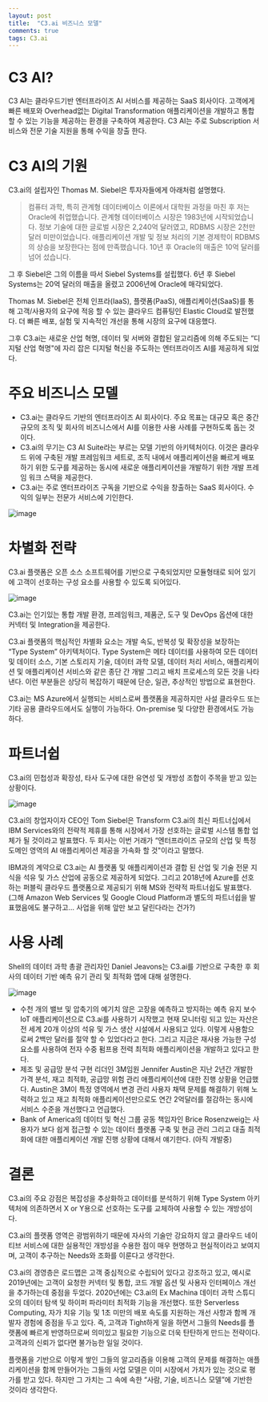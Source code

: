 ```yaml
---
layout: post
title:  "C3.ai 비즈니스 모델"
comments: true
tags: C3.ai
---
```

# C3 AI?
C3 AI는 클라우드기반 엔터프라이즈 AI 서비스를 제공하는 SaaS 회사이다. 고객에게 빠른 배포와 Overhead없는 Digital Transformation 애플리케이션을 개발하고 통합 할 수 있는 기능을 제공하는 환경을 구축하여 제공한다. C3 AI는 주로 Subscription 서비스와 전문 기술 지원을 통해 수익을 창출 한다.

# C3 AI의 기원
C3.ai의 설립자인 Thomas M. Siebel은 투자자들에게 아래처럼 설명했다.

> 컴퓨터 과학, 특히 관계형 데이터베이스 이론에서 대학원 과정을 마친 후 저는 Oracle에 취업했습니다. 관계형 데이터베이스 시장은 1983년에 시작되었습니다. 정보 기술에 대한 글로벌 시장은 2,240억 달러였고, RDBMS 시장은 2천만 달러 미만이었습니다. 애플리케이션 개발 및 정보 처리의 기본 경제학이 RDBMS의 상승을 보장한다는 점에 만족했습니다. 10년 후 Oracle의 매출은 10억 달러를 넘어 섰습니다.

그 후 Siebel은 그의 이름을 따서 Siebel Systems를 설립했다. 6년 후 Siebel Systems는 20억 달러의 매출을 올렸고 2006년에 Oracle에 매각되었다.

Thomas M. Siebel은 전체 인프라(IaaS), 플랫폼(PaaS), 애플리케이션(SaaS)를 통해 고객/사용자의 요구에 적응 할 수 있는 클라우드 컴퓨팅인 Elastic Cloud로 발전했다. 더 빠른 배포, 실험 및 지속적인 개선을 통해 시장의 요구에 대응했다.

그후 C3.ai는 새로운 산업 혁명, 데이터 및 서버와 결합된 알고리즘에 의해 주도되는 “디지털 산업 혁명"에 자리 잡은 디지털 혁신을 주도하는 엔터프라이즈 AI를 제공하게 되었다.

# 주요 비즈니스 모델
* C3.ai는 클라우드 기반의 엔터프라이즈 AI 회사이다. 주요 목표는 대규모 혹은 중간 규모의 조직 및 회사의 비즈니스에서 AI를 이용한 사용 사례를 구현하도록 돕는 것이다.
* C3.ai의 무기는 C3 AI Suite라는 부르는 모델 기반의 아키텍처이다. 이것은 클라우드 위에 구축된 개발 프레임워크 세트로, 조직 내에서 애플리케이션을 빠르게 배포하기 위한 도구를 제공하는 동시에 새로운 애플리케이션을 개발하기 위한 개발 프레임 워크 스택을 제공한다.
* C3.ai는 주로 엔터프라이즈 구독을 기반으로 수익을 창출하는 SaaS 회사이다. 수익의 일부는 전문가 서비스에 기인한다.

![image](https://user-images.githubusercontent.com/111643/116082106-fe528d80-a6d5-11eb-9885-7107b8f3417a.png)

# 차별화 전략
C3.ai 플랫폼은 오픈 소스 소프트웨어를 기반으로 구축되었지만 모듈형태로 되어 있기에 고객이 선호하는 구성 요소를 사용할 수 있도록 되어있다.

![image](https://user-images.githubusercontent.com/111643/116082133-07435f00-a6d6-11eb-876b-eb968f5f9eb7.png)

C3.ai는 인기있는 통합 개발 환경, 프레임워크, 제품군, 도구 및 DevOps 옵션에 대한 커넥터 및 Integration을 제공한다.

C3.ai 플랫폼의 핵심적인 차별화 요소는 개발 속도, 반복성 및 확장성을 보장하는 “Type System” 아키텍처이다. Type System은 메타 데이터를 사용하여 모든 데이터 및 데이터 소스, 기본 스토리지 기술, 데이터 과학 모델, 데이터 처리 서비스, 애플리케이션 및 애플리케이션 서비스와 같은 종단 간 개발 그리고 배치 프로세스의 모든 것을 나타낸다. 이런 부분들은 상당히 복잡하기 때문에 단순, 일관, 추상적인 방법으로 표현한다.

C3.ai는 MS Azure에서 실행되는 서비스로써 플랫폼을 제공하지만 사설 클라우드 또는 기타 공용 클라우드에서도 실행이 가능하다. On-premise 및 다양한 환경에서도 가능하다.

# 파트너쉽
C3.ai의 민첩성과 확장성, 타사 도구에 대한 유연성 및 개방성 조합이 주목을 받고 있는 상황이다.

![image](https://user-images.githubusercontent.com/111643/116082183-14604e00-a6d6-11eb-950b-7b36781949b3.png)

C3.ai의 창업자이자 CEO인 Tom Siebel은 Transform C3.ai의 최신 파트너십에서 IBM Services와의 전략적 제휴를 통해 시장에서 가장 선호하는 글로벌 시스템 통합 업체가 될 것이라고 발표했다. 두 회사는 이번 거래가 “엔터프라이즈 규모의 산업 및 특정 도메인 영역의 AI 애플리케이션 제공을 가속화 할 것"이라고 말했다.

IBM과의 계약으로 C3.ai는 AI 플랫폼 및 애플리케이션과 결합 된 산업 및 기술 전문 지식을 석유 및 가스 산업에 공동으로 제공하게 되었다. 그리고 2018년에 Azure를 선호하는 퍼블릭 클라우드 플랫폼으로 제공되기 위해 MS와 전략적 파트너쉽도 발표했다. (그해 Amazon Web Services 및 Google Cloud Platform과 별도의 파트너쉽을 발표했음에도 불구하고… 사업을 위해 앞만 보고 달린다라는 건가?)

# 사용 사례
Shell의 데이터 과학 총괄 관리자인 Daniel Jeavons는 C3.ai를 기반으로 구축한 후 회사의 데이터 기반 예측 유기 관리 및 최적화 앱에 대해 설명한다.

![image](https://user-images.githubusercontent.com/111643/116082229-20e4a680-a6d6-11eb-9180-0e9808d131b7.png)

* 수천 개의 밸브 및 압축기의 예기치 않은 고장을 예측하고 방지하는 예측 유지 보수 IoT 애플리케이션으로 C3.ai를 사용하기 시작했고 현재 모니터링 되고 있는 자산은 전 세계 20개 이상의 석유 및 가스 생산 시설에서 사용되고 있다. 이렇게 사용함으로써 2백만 달러를 절약 할 수 있었다라고 한다. 그리고 지금은 재사용 가능한 구성 요소를 사용하여 전자 수중 펌프용 전력 최적화 애플리케이션을 개발하고 있다고 한다.
* 제조 및 공급망 분석 구현 리더인 3M임원 Jennifer Austin은 지난 2년간 개발한 가격 분석, 재고 최적화, 공급망 위험 관리 애플리케이션에 대한 진행 상황을 언급했다. Austin은 3M이 특정 영역에서 변경 관리 사용자 채택 문제를 해결하기 위해 노력하고 있고 재고 최적화 애플리케이션만으로도 연간 2억달러를 절감하는 동시에 서비스 수준을 개선했다고 언급했다.
* Bank of America의 데이터 및 혁신 그룹 공동 책임자인 Brice Rosenzweig는 사용자가 보다 쉽게 접근할 수 있는 데이터 플랫폼 구축 및 현금 관리 그리고 대출 최적화에 대한 애플리케이션 개발 진행 상황에 대해서 얘기한다. (아직 개발중)

# 결론
C3.ai의 주요 강점은 복잡성을 추상화하고 데이터를 분석하기 위해 Type System 아키텍처에 의존하면서 X or Y용으로 선호하는 도구를 교체하여 사용할 수 있는 개방성이다.

C3.ai의 플랫폼 영역은 광범위하기 때문에 자사의 기술만 강요하지 않고 클라우드 네이티브 서비스에 대한 실용적인 개방성을 수용한 점이 매우 현명하고 현실적이라고 보여지며, 고객이 추구하는 Needs와 조화를 이룬다고 생각한다.

C3.ai의 경영층은 로드맵은 고객 중심적으로 수립되어 있다고 강조하고 있고, 예시로 2019년에는 고객이 요청한 커넥터 및 통합, 코드 개발 옵션 및 사용자 인터페이스 개선을 추가하는데 중점을 두었다. 2020년에는 C3.ai의 Ex Machina 데이터 과학 스튜디오의 데이터 탐색 및 하이퍼 파라미터 최적화 기능을 개선했다. 또한 Serverless Computing, 자가 치유 기능 및 1초 미만의 배포 속도를 지원하는 개선 사항과 함께 개발자 경험에 중점을 두고 있다. 즉, 고객과 Tight하게 일을 하면서 그들의 Needs를 플랫폼에 빠르게 반영하므로써 의미있고 필요한 기능으로 더욱 탄탄하게 만드는 전략이다. 고객과의 신뢰가 없다면 불가능한 일일 것이다.

플랫폼을 기반으로 이렇게 쌓인 그들의 알고리즘을 이용해 고객의 문제를 해결하는 애플리케이션을 함께 만들어가는 그들의 사업 모델은 이미 시장에서 가치가 있는 것으로 평가를 받고 있다. 하지만 그 가치는 그 속에 속한 “사람, 기술, 비즈니스 모델”에 기반한 것이라 생각한다.
